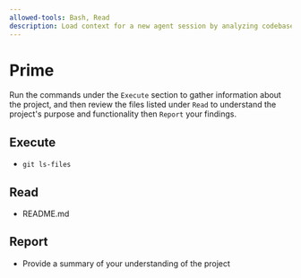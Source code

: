 ```yaml
---
allowed-tools: Bash, Read
description: Load context for a new agent session by analyzing codebase structure, documentation and README
---
```


# Prime

Run the commands under the `Execute` section to gather information about the project, and then review the files listed under `Read` to understand the project's purpose and functionality then `Report` your findings.

## Execute
- `git ls-files`

## Read
- README.md

## Report

- Provide a summary of your understanding of the project